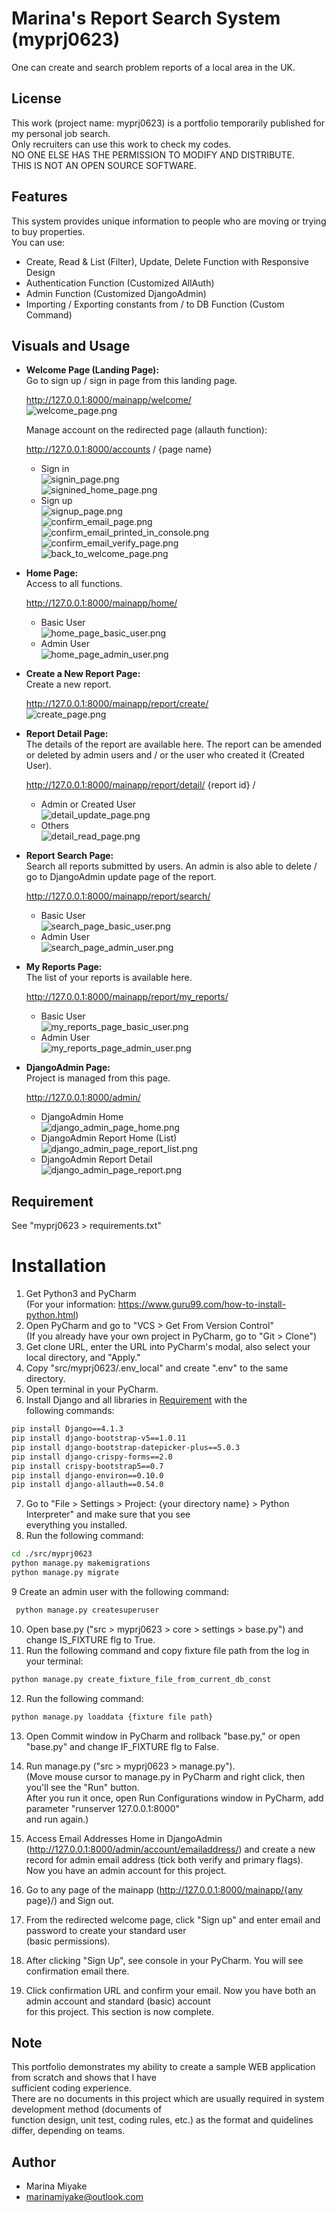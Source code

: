 # Marina's Report Search System (myprj0623)

One can create and search problem reports of a local area in the UK.<br>

## License

This work (project name: myprj0623) is a portfolio temporarily published for my personal job search. <br>
Only recruiters can use this work to check my codes. <br>
NO ONE ELSE HAS THE PERMISSION TO MODIFY AND DISTRIBUTE. <br>
THIS IS NOT AN OPEN SOURCE SOFTWARE.<br>

## Features

This system provides unique information to people who are moving or trying to buy properties.<br>
You can use:

* Create, Read & List (Filter), Update, Delete Function with Responsive Design
* Authentication Function (Customized AllAuth)
* Admin Function (Customized DjangoAdmin)
* Importing / Exporting constants from / to DB Function (Custom Command)

## Visuals and Usage

* <b>Welcome Page (Landing Page): </b><br>
  Go to sign up / sign in page from this landing page.

  http://127.0.0.1:8000/mainapp/welcome/
  <br>![welcome_page.png](doc_images/welcome_page.png)

  Manage account on the redirected page (allauth function):

  http://127.0.0.1:8000/accounts / {page name}
    * Sign in <br>
      ![signin_page.png](doc_images/signin_page.png)
      <br>
      ![signined_home_page.png](doc_images/signined_home_page.png)
      <br>
    * Sign up <br>
      ![signup_page.png](doc_images/signup_page.png)
      <br>
      ![confirm_email_page.png](doc_images/confirm_email_page.png)
      <br>
      ![confirm_email_printed_in_console.png](doc_images/confirm_email_printed_in_console.png)
      <br>
      ![confirm_email_verify_page.png](doc_images/confirm_email_verify_page.png)
      <br>
      ![back_to_welcome_page.png](doc_images/back_to_welcome_page.png)
      <br>

* <b>Home Page: </b><br>
  Access to all functions.

  http://127.0.0.1:8000/mainapp/home/
    * Basic User <br>
      ![home_page_basic_user.png](doc_images/home_page_basic_user.png)
      <br>
    * Admin User <br>
      ![home_page_admin_user.png](doc_images/home_page_admin_user.png)
      <br>

* <b>Create a New Report Page: </b><br>
  Create a new report.

  http://127.0.0.1:8000/mainapp/report/create/
  <br>
  ![create_page.png](doc_images/create_page.png)
  <br>

* <b>Report Detail Page: </b><br>
  The details of the report are available here.
  The report can be amended or deleted by admin users and / or the user who created it (Created User).

  http://127.0.0.1:8000/mainapp/report/detail/ {report id} /
    * Admin or Created User <br>
      ![detail_update_page.png](doc_images/detail_update_page.png)
      <br>
    * Others <br>
      ![detail_read_page.png](doc_images/detail_read_page.png)
      <br>

* <b>Report Search Page: </b><br>
  Search all reports submitted by users.
  An admin is also able to delete / go to DjangoAdmin update page of the report.

  http://127.0.0.1:8000/mainapp/report/search/
    * Basic User <br>
      ![search_page_basic_user.png](doc_images/search_page_basic_user.png)
      <br>
    * Admin User <br>
      ![search_page_admin_user.png](doc_images/search_page_admin_user.png)
      <br>

* <b>My Reports Page: </b><br>
  The list of your reports is available here.

  http://127.0.0.1:8000/mainapp/report/my_reports/
  <br>
    * Basic User <br>
      ![my_reports_page_basic_user.png](doc_images/my_reports_page_basic_user.png)
      <br>
    * Admin User <br>
      ![my_reports_page_admin_user.png](doc_images/my_reports_page_admin_user.png)
      <br>

* <b>DjangoAdmin Page: </b><br>
  Project is managed from this page.

  http://127.0.0.1:8000/admin/
  <br>
    * DjangoAdmin Home <br>
      ![django_admin_page_home.png](doc_images/django_admin_page_home.png)
      <br>
    * DjangoAdmin Report Home (List) <br>
      ![django_admin_page_report_list.png](doc_images/django_admin_page_report_list.png)
      <br>
    * DjangoAdmin Report Detail <br>
      ![django_admin_page_report.png](doc_images/django_admin_page_report.png)
      <br>

## Requirement

See "myprj0623 > requirements.txt"

# Installation

1. Get Python3 and PyCharm<br>
   (For your information: https://www.guru99.com/how-to-install-python.html)
2. Open PyCharm and go to "VCS > Get From Version Control"<br>
   (If you already have your own project in PyCharm, go to "Git > Clone")
3. Get clone URL, enter the URL into PyCharm's modal, also select your local directory, and "Apply."
4. Copy "src/myprj0623/.env_local" and create ".env" to the same directory.
5. Open terminal in your PyCharm.
6. Install Django and all libraries in [Requirement](#Requirement) with the <br>
   following commands:

```bash
pip install Django==4.1.3
pip install django-bootstrap-v5==1.0.11
pip install django-bootstrap-datepicker-plus==5.0.3
pip install django-crispy-forms==2.0
pip install crispy-bootstrap5==0.7
pip install django-environ==0.10.0
pip install django-allauth==0.54.0
```

7. Go to "File > Settings > Project: {your directory name} > Python Interpreter" and make sure that you see <br>
   everything you installed.
8. Run the following command:

```bash
cd ./src/myprj0623
python manage.py makemigrations
python manage.py migrate
```

9 Create an admin user with the following command:

```bash
 python manage.py createsuperuser
```

10. Open base.py ("src > myprj0623 > core > settings > base.py") and change IS_FIXTURE flg to True.
11. Run the following command and copy fixture file path from the log in your terminal:

```bash
python manage.py create_fixture_file_from_current_db_const
```

12. Run the following command:

```bash
python manage.py loaddata {fixture file path}
```

13. Open Commit window in PyCharm and rollback "base.py," or open "base.py" and change IF_FIXTURE flg to False.

14. Run manage.py ("src > myprj0623 > manage.py").<br>
    (Move mouse cursor to manage.py in PyCharm and right click, then you'll see the "Run" button. <br>
    After you run it once, open Run Configurations window in PyCharm, add parameter "runserver 127.0.0.1:8000" <br>
    and run again.)<br>
15. Access Email Addresses Home in DjangoAdmin (http://127.0.0.1:8000/admin/account/emailaddress/) and create a new <br>
    record for admin email address (tick both verify and primary flags). <br>
    Now you have an admin account for this project.
16. Go to any page of the mainapp (http://127.0.0.1:8000/mainapp/{any page}/) and Sign out.
17. From the redirected welcome page, click "Sign up" and enter email and password to create your standard user <br>
    (basic permissions).
18. After clicking "Sign Up", see console in your PyCharm. You will see confirmation email there.
19. Click confirmation URL and confirm your email. Now you have both an admin account and standard (basic) account <br>
    for this project. This section is now complete.

## Note

This portfolio demonstrates my ability to create a sample WEB application from scratch and shows that I have <br>
sufficient coding experience.<br>
There are no documents in this project which are usually required in system development method (documents of <br>
function design, unit test, coding rules, etc.) as the format and quidelines differ, depending on teams.<br>

## Author

* Marina Miyake
* marinamiyake@outlook.com
